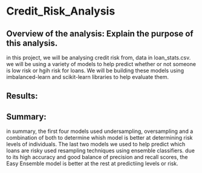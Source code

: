 # Credit_Risk_Analysis

## Overview of the analysis: Explain the purpose of this analysis.
in this project, we will be analysing credit risk from, data in loan_stats.csv.  we will be using a variety of models to help predict whether or not someone is low risk or hgih risk for loans.  We will be building these models using imbalanced-learn and scikit-learn libraries to help evaluate them.  


## Results:





## Summary:

in summary, the first four models used undersampling, oversampling and a combination of both to determine whish model is better at determining risk levels of individuals.  The last two models we used to help predict which loans are risky used resampling techniques using ensemble classifiers.  due to its high accuracy and good balance of precision and recall scores, the Easy Ensemble model is better at the rest at predictiing levels or risk.  
